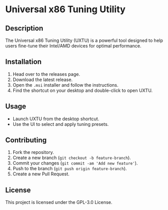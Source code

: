 # Universal x86 Tuning Utility

## Description
The Universal x86 Tuning Utility (UXTU) is a powerful tool designed to help users fine-tune their Intel/AMD devices for optimal performance.

## Installation
1. Head over to the releases page.
2. Download the latest release.
3. Open the `.msi` installer and follow the instructions.
4. Find the shortcut on your desktop and double-click to open UXTU.

## Usage
- Launch UXTU from the desktop shortcut.
- Use the UI to select and apply tuning presets.

## Contributing
1. Fork the repository.
2. Create a new branch (`git checkout -b feature-branch`).
3. Commit your changes (`git commit -am 'Add new feature'`).
4. Push to the branch (`git push origin feature-branch`).
5. Create a new Pull Request.

## License
This project is licensed under the GPL-3.0 License.
